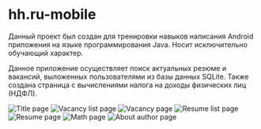 # hh.ru-mobile

Данный проект был создан для тренировки навыков написания Android приложения на языке программирования Java. Носит исключительно обучающий характер.

Данное приложение осуществляет поиск актуальных резюме и вакансий, выложенных
пользователями из базы данных SQLite. Также создана страница с вычислениями
налога на доходы физических лиц (НДФЛ).

![Title page](screenshots/screen1.png)
![Vacancy list page](screenshots/screen2.png)
![Vacancy page](screenshots/screen3.png)
![Resume list page](screenshots/screen4.png)
![Resume page](screenshots/screen5.png)
![Math page](screenshots/screen6.png)
![About author page](screenshots/screen7.png)